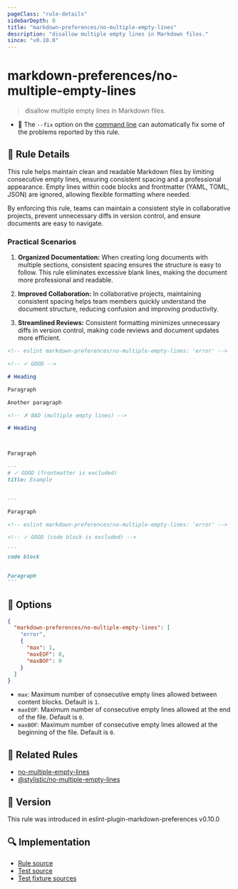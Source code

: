 ```yaml
---
pageClass: "rule-details"
sidebarDepth: 0
title: "markdown-preferences/no-multiple-empty-lines"
description: "disallow multiple empty lines in Markdown files."
since: "v0.10.0"
---
```


# markdown-preferences/no-multiple-empty-lines

> disallow multiple empty lines in Markdown files.

- 🔧 The `--fix` option on the [command line](https://eslint.org/docs/user-guide/command-line-interface#fixing-problems) can automatically fix some of the problems reported by this rule.

## 📖 Rule Details

This rule helps maintain clean and readable Markdown files by limiting consecutive empty lines, ensuring consistent spacing and a professional appearance. Empty lines within code blocks and frontmatter (YAML, TOML, JSON) are ignored, allowing flexible formatting where needed.

By enforcing this rule, teams can maintain a consistent style in collaborative projects, prevent unnecessary diffs in version control, and ensure documents are easy to navigate.

### Practical Scenarios

1. **Organized Documentation:**
   When creating long documents with multiple sections, consistent spacing ensures the structure is easy to follow. This rule eliminates excessive blank lines, making the document more professional and readable.

2. **Improved Collaboration:**
   In collaborative projects, maintaining consistent spacing helps team members quickly understand the document structure, reducing confusion and improving productivity.

3. **Streamlined Reviews:**
   Consistent formatting minimizes unnecessary diffs in version control, making code reviews and document updates more efficient.

<!-- prettier-ignore-start -->

<!-- eslint-skip -->

```md
<!-- eslint markdown-preferences/no-multiple-empty-lines: 'error' -->

<!-- ✓ GOOD -->

# Heading

Paragraph

Another paragraph

<!-- ✗ BAD (multiple empty lines) -->

# Heading



Paragraph
```

<!-- prettier-ignore-end -->

<!-- prettier-ignore-start -->

<!-- eslint-skip -->

```md
---
# ✓ GOOD (frontmatter is excluded)
title: Example


---

Paragraph
```

<!-- prettier-ignore-end -->

````md
<!-- eslint markdown-preferences/no-multiple-empty-lines: 'error' -->

<!-- ✓ GOOD (code block is excluded) -->

```
code block


Paragraph
```
````

## 🔧 Options

```json
{
  "markdown-preferences/no-multiple-empty-lines": [
    "error",
    {
      "max": 1,
      "maxEOF": 0,
      "maxBOF": 0
    }
  ]
}
```

- `max`: Maximum number of consecutive empty lines allowed between content blocks. Default is `1`.
- `maxEOF`: Maximum number of consecutive empty lines allowed at the end of the file. Default is `0`.
- `maxBOF`: Maximum number of consecutive empty lines allowed at the beginning of the file. Default is `0`.

## 👫 Related Rules

- [no-multiple-empty-lines]
- [@stylistic/no-multiple-empty-lines](https://eslint.style/rules/no-multiple-empty-lines)

[no-multiple-empty-lines]: https://eslint.org/docs/latest/rules/no-multiple-empty-lines

## 🚀 Version

This rule was introduced in eslint-plugin-markdown-preferences v0.10.0

## 🔍 Implementation

- [Rule source](https://github.com/ota-meshi/eslint-plugin-markdown-preferences/blob/main/src/rules/no-multiple-empty-lines.ts)
- [Test source](https://github.com/ota-meshi/eslint-plugin-markdown-preferences/blob/main/tests/src/rules/no-multiple-empty-lines.ts)
- [Test fixture sources](https://github.com/ota-meshi/eslint-plugin-markdown-preferences/tree/main/tests/fixtures/rules/no-multiple-empty-lines)
